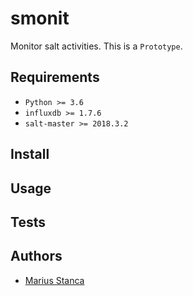 # smonit

Monitor salt activities. This is a `Prototype`.

## Requirements

* `Python >= 3.6`
* `influxdb >= 1.7.6`
* `salt-master >= 2018.3.2`

## Install

## Usage

## Tests

## Authors

* [Marius Stanca](mailto:me@marius.xyz)

